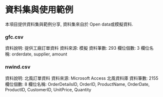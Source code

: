 # 資料集與使用範例
本項目提供資料集與範例分享, 資料集來自於 Open data或模擬資料.

### gfc.csv
資料說明: 提供工廠訂單資料
資料來源: 模擬
資料筆數: 293
欄位個數: 3
欄位名稱: orderdate, supplier, amount

### nwind.csv
資料說明: 北風訂單資料
資料來源: Microsoft Access 北風資料庫
資料筆數: 2155
欄位個數: 8
欄位名稱: OrderDetailsID,	OrderID, ProductName, OrderDate, ProductID, CustomerID, UnitPrice, Quantity

